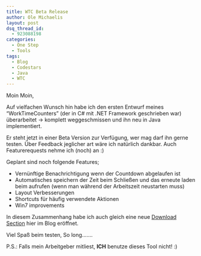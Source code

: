 ```yaml
---
title: WTC Beta Release
author: Ole Michaelis
layout: post
dsq_thread_id:
  - 923088198
categories:
  - One Step
  - Tools
tags:
  - Blog
  - Codestars
  - Java
  - WTC
---
```


Moin Moin,

Auf vielfachen Wunsch hin habe ich den ersten Entwurf meines “WorkTimeCounters” (der in C# mit .NET Framework geschrieben war) überarbeitet -> komplett weggeschmissen und ihn neu in Java implementiert.

Er steht jetzt in einer Beta Version zur Verfügung, wer mag darf ihn gerne testen. Über Feedback jeglicher art wäre ich natürlich dankbar. Auch Featurerequests nehme ich (noch) an :)

Geplant sind noch folgende Features;

*   Vernünftige Benachrichtigung wenn der Countdown abgelaufen ist
*   Automatisches speichern der Zeit beim Schließen und das erneute laden beim aufrufen (wenn man während der Arbeitszeit neustarten muss)
*   Layout Verbesserungen
*   Shortcuts für häufig verwendete Aktionen
*   Win7 improvements

In diesem Zusammenhang habe ich auch gleich eine neue [Download Section][2] hier im Blog eröffnet.

 [2]: http://blog.codestars.eu/?page_id=168

Viel Spaß beim testen, So long…….

P.S.: Falls mein Arbeitgeber mitliest, **ICH** benutze dieses Tool nicht! :)
